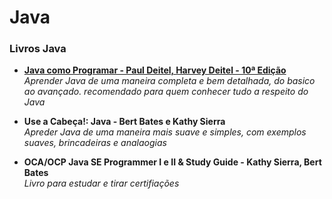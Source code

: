 # Java

### Livros Java

* [__Java como Programar - Paul Deitel, Harvey Deitel - 10ª Edição__](https://github.com/juliogaiotto/Help/blob/85d830678370880ace36a0b7c0e5da42d3da990c/Java/Java%20como%20Programar%20-%2010%C2%B0%20Edi%C3%A7%C3%A3o%20-%20Paul%20e%20Harvey%20Deitel.pdf) <br>
  _Aprender Java de uma maneira completa e bem detalhada, do basico ao avançado. recomendado para quem conhecer tudo a respeito do Java_
  
* __Use a Cabeça!: Java - Bert Bates e Kathy Sierra__ <br>
  _Apreder Java de uma maneira mais suave e simples, com exemplos suaves, brincadeiras e analaogias_
  
* __OCA/OCP Java SE Programmer I e II & Study Guide - Kathy Sierra, Bert Bates__ <br>
_Livro para estudar e tirar certifiações_

 
